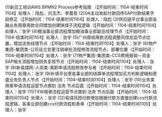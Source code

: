 (1)新员工培训AWS BPMN2 Process参考指南 （【开始时间：1104-结束时间1104】处理人：陆彪、刘玉杰、李嘉哲
(2)OA主动发起付款回传SAP付款结果字段修正（【开始时间：1104-结束时间1104】处理人：陆彪
(3)供应链平台事业部金融业务用章用款合同增加创建陕煤子流程逻辑（【开始时间：1104-结束时间1104】处理人：张宇
(4)粮油事业部流程增加粮油事业部副总经理节点（【开始时间：1104-结束时间1104】处理人：张宇
(5)广州鼎经用款流程调整风控总监节点位置，增加法务经理节点（【开始时间：1104-结束时间1104】处理人：张宇
(6)物产集团-集团类-公司设立变更注销审批流程修改流程节点，部署位置（【开始时间：1104-结束时间1104】处理人：张宇
(7)物产集团-集团类-CCS费用报销－资金SAP相关流程增加财务复核节点（【开始时间：1104-结束时间1104】处理人：张宇
(8)新易煤网-人资类-离职申请流程修改参与者（【开始时间：1104-结束时间1104】处理人：张宇
(9)补填平台里各事业部的结算单流程增加买方判断逻辑和德盛业务负责人节点（【开始时间：1104-结束时间1104】处理人：张宇
(10)业务类用章申请流程运营节点挪到 法务 节点后面（【开始时间：1104-结束时间1104】处理人：张宇
(11)TXW用章流程运营节点挪到 法务 节点后面（【开始时间：1104-结束时间1104】处理人：张宇
(12)易煤风控付款增加根据付款方直接创建ccs付款流程逻辑，各事业部创建ccs付款流程和表单（【开始时间：1104-结束时间1105】处理人：张宇

